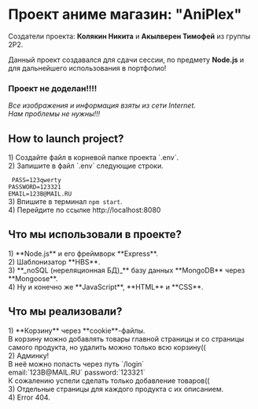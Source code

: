 <h1>Проект аниме магазин: "AniPlex"</h1>

Создатели проекта: <b>Колякин Никита</b> и <b>Акылверен Тимофей</b> из группы 2Р2.

Данный проект создавался для сдачи сессии, по предмету **Node.js** и для дальнейшего использования в портфолио!

### **Проект не доделан!!!!**

_Все изображения и информация взяты из сети Internet.<br>Нам проблемы не нужны!!!_

<h2>How to launch project?</h2>
1) Создайте файл в корневой папке проекта `.env`. <br>
2) Запишите в файл `.env` следующие строки.<br>

  ` PASS=123qwerty`<br>
  `PASSWORD=123321`<br>
  `EMAIL=123B@MAIL.RU`<br>
3) Впишите в терминал `npm start`.<br>
4) Перейдите по ссылке http://localhost:8080

<h2>Что мы использовали в проекте?</h2>
1) **Node.js** и его фреймворк **Express**.<br>
2) Шаблонизатор **HBS**.<br>
3) **_noSQL (нереляционная БД)_** базу данных **MongoDB** через **Mongoose**.<br>
4) Ну и конечно же **JavaScript**, **HTML** и **CSS**.

<h2>Что мы реализовали?</h2>
1) **Корзину** через **cookie**-файлы.<br>
В корзину можно добавлять товары главной страницы и со страницы самого продукта, но удалить можно только всю корзину((<br>
2) Админку!<br> В неё можно попасть через путь `/login` <br>email:`123B@MAIL.RU` password:`123321`<br>
К сожалению успели сделать только добавление товаров((<br>
3) Отдельные страницы для каждого продукта с их описанием. <br>
4)  Error 404.
